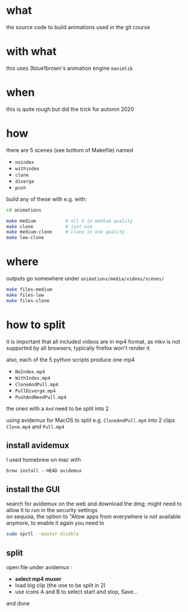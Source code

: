# what

the source code to build animations used in the git course

# with what

this uses 3blue1brown's animation engine `manimlib`

# when

this is quite rough but did the trick for automn 2020

# how

there are 5 scenes (see bottom of Makefile) named
* `noindex`
* `withindex`
* `clone`
* `diverge`
* `push`


build any of these with e.g. with:

```bash
cd animations

make medium           # all 5 in medium quality
make clone            # just one
make medium-clone     # clone in one quality
make low-clone
```

# where

outputs go somewhere under  `animations/media/videos/scenes/`

```bash
make files-medium
make files-low
make files-clone
```

# how to split

it is important that all included videos are in mp4 format, as mkv is not supported by all browsers; typically firefox won't render it

also, each of the 5 python scripts produce one mp4

* `NoIndex.mp4`
* `WithIndex.mp4`
* `CloneAndPull.mp4`
* `PullDiverge.mp4`
* `PushAndNeedPull.mp4`

the ones with a `And` need to be split into 2

using avidemux for MacOS to split e.g. `CloneAndPull.mp4` into 2 clips `Clone.mp4` and `Pull.mp4`

## install avidemux

I used homebrew on mac with

```
brew install --HEAD avidemux
```

## install the GUI

search for avidemux on the web and download the dmg; might need to allow it to run in the security settings  
on sequoia, the option to "Allow apps from everywhere is not available anymore, to enable it again you need to

```bash
sudo spctl --master-disable
```

## split

open file under avidemux :

* **select mp4 muxer**
* load big clip (the one to be split in 2)
* use icons A and B to select start and stop, Save...

and done
